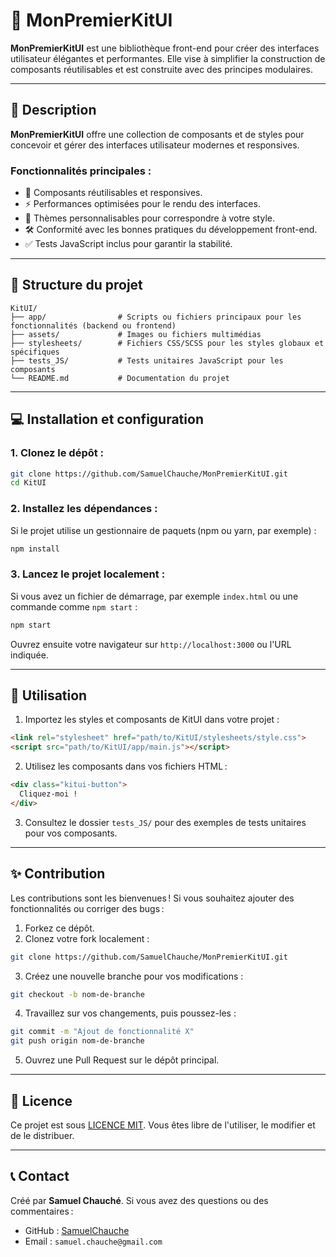 # 🎨 MonPremierKitUI

**MonPremierKitUI** est une bibliothèque front-end pour créer des interfaces utilisateur élégantes et performantes. Elle vise à simplifier la construction de composants réutilisables et est construite avec des principes modulaires.

---

## 📖 Description

**MonPremierKitUI** offre une collection de composants et de styles pour concevoir et gérer des interfaces utilisateur modernes et responsives. 

### Fonctionnalités principales :
- 🌟 Composants réutilisables et responsives.
- ⚡️ Performances optimisées pour le rendu des interfaces.
- 🎨 Thèmes personnalisables pour correspondre à votre style.
- 🛠️ Conformité avec les bonnes pratiques du développement front-end.
- ✅ Tests JavaScript inclus pour garantir la stabilité.

---

## 🚀 Structure du projet

```
KitUI/
├── app/                # Scripts ou fichiers principaux pour les fonctionnalités (backend ou frontend)
├── assets/             # Images ou fichiers multimédias
├── stylesheets/        # Fichiers CSS/SCSS pour les styles globaux et spécifiques
├── tests_JS/           # Tests unitaires JavaScript pour les composants
└── README.md           # Documentation du projet
```

---

## 💻 Installation et configuration

### 1. Clonez le dépôt :

```bash
git clone https://github.com/SamuelChauche/MonPremierKitUI.git
cd KitUI
```

### 2. Installez les dépendances :

Si le projet utilise un gestionnaire de paquets (npm ou yarn, par exemple) :

```bash
npm install
```

### 3. Lancez le projet localement :

Si vous avez un fichier de démarrage, par exemple `index.html` ou une commande comme `npm start` :

```bash
npm start
```

Ouvrez ensuite votre navigateur sur `http://localhost:3000` ou l'URL indiquée.

---

## 🧩 Utilisation

1. Importez les styles et composants de KitUI dans votre projet :

```html
<link rel="stylesheet" href="path/to/KitUI/stylesheets/style.css">
<script src="path/to/KitUI/app/main.js"></script>
```

2. Utilisez les composants dans vos fichiers HTML :

```html
<div class="kitui-button">
  Cliquez-moi !
</div>
```

3. Consultez le dossier `tests_JS/` pour des exemples de tests unitaires pour vos composants.

---

## ✨ Contribution

Les contributions sont les bienvenues ! Si vous souhaitez ajouter des fonctionnalités ou corriger des bugs :

1. Forkez ce dépôt.
2. Clonez votre fork localement :

```bash
git clone https://github.com/SamuelChauche/MonPremierKitUI.git
```

3. Créez une nouvelle branche pour vos modifications :
```bash
git checkout -b nom-de-branche
```

4. Travaillez sur vos changements, puis poussez-les :
```bash
git commit -m "Ajout de fonctionnalité X"
git push origin nom-de-branche
```

5. Ouvrez une Pull Request sur le dépôt principal.

---

## 📜 Licence

Ce projet est sous [LICENCE MIT](https://opensource.org/licenses/MIT). Vous êtes libre de l'utiliser, le modifier et de le distribuer.

---

## 📞 Contact

Créé par **Samuel Chauché**. Si vous avez des questions ou des commentaires :
- GitHub : [SamuelChauche](https://github.com/SamuelChauche)
- Email : `samuel.chauche@gmail.com`

